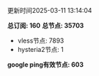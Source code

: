 更新时间2025-03-11 13:14:04

**总订阅: 160**
**总节点: 35703**
- vless节点: 7893
- hysteria2节点: 1

**google ping有效节点: 603**
